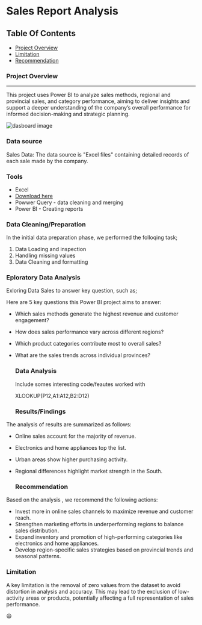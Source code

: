 # Sales Report Analysis

## Table Of Contents

- [Project Overview](#project-overview)
- [Limitation](#limitation)
- [Recommendation](#recommendation)
  

### Project Overview

---

This project uses Power BI to analyze sales methods, regional and provincial sales, and category performance, aiming to deliver insights and support a deeper understanding of the company’s overall performance for informed decision-making and strategic planning.

![dasboard image](https://github.com/user-attachments/assets/1af2c398-31c5-4605-a3a4-bcefa5ed5bbd)


### Data source

Sales Data: The data source is "Excel files" containing detailed records of each sale made by the company.

### Tools

- Excel
- [Download here](https://microsoft.com)
- Powwer Query - data cleaning and merging
- Power BI - Creating reports


### Data Cleaning/Preparation


In the initial data preparation phase, we performed the folloqing task;
1. Data Loading and inspection
2. Handling missing values
3. Data Cleaning and formatting

### Eploratory  Data Analysis

Exloring Data Sales to answer key question, such as;

Here are 5 key questions this Power BI project aims to answer:

- Which sales methods generate the highest revenue and customer engagement?  
- How does sales performance vary across different regions?  
- Which product categories contribute most to overall sales?  
- What are the sales trends across individual provinces?

  ### Data Analysis

  Include somes interesting code/feautes worked with

  XLOOKUP(P12,A1:A12,B2:D12)


  ### Results/Findings
  
The analysis of results are summarized as follows:
  - Online sales account for the majority of revenue.
  - Electronics and home appliances top the list.
  - Urban areas show higher purchasing activity.
  - Regional differences highlight market strength in the South.


    ### Recommendation

Based on the analysis , we recommend the following actions:
   - Invest more in online sales channels to maximize revenue and customer reach.
   - Strengthen marketing efforts in underperforming regions to balance sales distribution.
   - Expand inventory and promotion of high-performing categories like electronics and home appliances.
   - Develop region-specific sales strategies based on provincial trends and seasonal patterns.


### Limitation

A key limitation is the removal of zero values from the dataset to avoid distortion in analysis and accuracy. This may lead to the exclusion of low-activity areas or products, potentially affecting a full representation of sales performance.

😄




